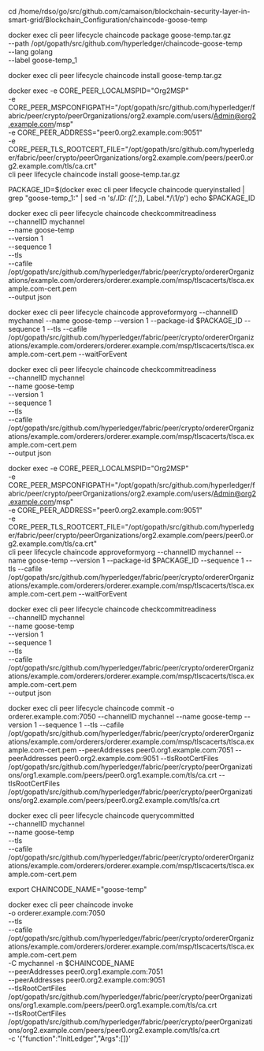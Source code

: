 cd /home/rdso/go/src/github.com/camaison/blockchain-security-layer-in-smart-grid/Blockchain_Configuration/chaincode-goose-temp

docker exec cli peer lifecycle chaincode package goose-temp.tar.gz \
  --path /opt/gopath/src/github.com/hyperledger/chaincode-goose-temp \
  --lang golang \
  --label goose-temp_1

docker exec cli peer lifecycle chaincode install goose-temp.tar.gz 

docker exec -e CORE_PEER_LOCALMSPID="Org2MSP" \
  -e CORE_PEER_MSPCONFIGPATH="/opt/gopath/src/github.com/hyperledger/fabric/peer/crypto/peerOrganizations/org2.example.com/users/Admin@org2.example.com/msp" \
  -e CORE_PEER_ADDRESS="peer0.org2.example.com:9051" \
  -e CORE_PEER_TLS_ROOTCERT_FILE="/opt/gopath/src/github.com/hyperledger/fabric/peer/crypto/peerOrganizations/org2.example.com/peers/peer0.org2.example.com/tls/ca.crt" \
  cli peer lifecycle chaincode install goose-temp.tar.gz 

PACKAGE_ID=$(docker exec cli peer lifecycle chaincode queryinstalled | grep "goose-temp_1:" | sed -n 's/.*ID: \([^,]*\), Label.*/\1/p')
echo $PACKAGE_ID


docker exec cli peer lifecycle chaincode checkcommitreadiness \
  --channelID mychannel \
  --name goose-temp \
  --version 1 \
  --sequence 1 \
  --tls \
  --cafile /opt/gopath/src/github.com/hyperledger/fabric/peer/crypto/ordererOrganizations/example.com/orderers/orderer.example.com/msp/tlscacerts/tlsca.example.com-cert.pem \
  --output json


docker exec cli peer lifecycle chaincode approveformyorg --channelID mychannel --name goose-temp --version 1 --package-id $PACKAGE_ID --sequence 1 --tls --cafile /opt/gopath/src/github.com/hyperledger/fabric/peer/crypto/ordererOrganizations/example.com/orderers/orderer.example.com/msp/tlscacerts/tlsca.example.com-cert.pem --waitForEvent


docker exec cli peer lifecycle chaincode checkcommitreadiness \
  --channelID mychannel \
  --name goose-temp \
  --version 1 \
  --sequence 1 \
  --tls \
  --cafile /opt/gopath/src/github.com/hyperledger/fabric/peer/crypto/ordererOrganizations/example.com/orderers/orderer.example.com/msp/tlscacerts/tlsca.example.com-cert.pem \
  --output json


docker exec -e CORE_PEER_LOCALMSPID="Org2MSP" \
  -e CORE_PEER_MSPCONFIGPATH="/opt/gopath/src/github.com/hyperledger/fabric/peer/crypto/peerOrganizations/org2.example.com/users/Admin@org2.example.com/msp" \
  -e CORE_PEER_ADDRESS="peer0.org2.example.com:9051" \
  -e CORE_PEER_TLS_ROOTCERT_FILE="/opt/gopath/src/github.com/hyperledger/fabric/peer/crypto/peerOrganizations/org2.example.com/peers/peer0.org2.example.com/tls/ca.crt" \
  cli peer lifecycle chaincode approveformyorg --channelID mychannel --name goose-temp --version 1 --package-id $PACKAGE_ID --sequence 1 --tls --cafile /opt/gopath/src/github.com/hyperledger/fabric/peer/crypto/ordererOrganizations/example.com/orderers/orderer.example.com/msp/tlscacerts/tlsca.example.com-cert.pem --waitForEvent


docker exec cli peer lifecycle chaincode checkcommitreadiness \
  --channelID mychannel \
  --name goose-temp \
  --version 1 \
  --sequence 1 \
  --tls \
  --cafile /opt/gopath/src/github.com/hyperledger/fabric/peer/crypto/ordererOrganizations/example.com/orderers/orderer.example.com/msp/tlscacerts/tlsca.example.com-cert.pem \
  --output json


docker exec cli peer lifecycle chaincode commit -o orderer.example.com:7050 --channelID mychannel --name goose-temp --version 1 --sequence 1 --tls --cafile /opt/gopath/src/github.com/hyperledger/fabric/peer/crypto/ordererOrganizations/example.com/orderers/orderer.example.com/msp/tlscacerts/tlsca.example.com-cert.pem --peerAddresses peer0.org1.example.com:7051 --peerAddresses peer0.org2.example.com:9051 --tlsRootCertFiles /opt/gopath/src/github.com/hyperledger/fabric/peer/crypto/peerOrganizations/org1.example.com/peers/peer0.org1.example.com/tls/ca.crt --tlsRootCertFiles /opt/gopath/src/github.com/hyperledger/fabric/peer/crypto/peerOrganizations/org2.example.com/peers/peer0.org2.example.com/tls/ca.crt


docker exec cli peer lifecycle chaincode querycommitted \
  --channelID mychannel \
  --name goose-temp \
  --tls \
  --cafile /opt/gopath/src/github.com/hyperledger/fabric/peer/crypto/ordererOrganizations/example.com/orderers/orderer.example.com/msp/tlscacerts/tlsca.example.com-cert.pem


export CHAINCODE_NAME="goose-temp"

docker exec cli peer chaincode invoke \
-o orderer.example.com:7050 \
--tls \
--cafile /opt/gopath/src/github.com/hyperledger/fabric/peer/crypto/ordererOrganizations/example.com/orderers/orderer.example.com/msp/tlscacerts/tlsca.example.com-cert.pem \
-C mychannel -n $CHAINCODE_NAME \
--peerAddresses peer0.org1.example.com:7051 \
--peerAddresses peer0.org2.example.com:9051 \
--tlsRootCertFiles /opt/gopath/src/github.com/hyperledger/fabric/peer/crypto/peerOrganizations/org1.example.com/peers/peer0.org1.example.com/tls/ca.crt \
--tlsRootCertFiles /opt/gopath/src/github.com/hyperledger/fabric/peer/crypto/peerOrganizations/org2.example.com/peers/peer0.org2.example.com/tls/ca.crt \
-c '{"function":"InitLedger","Args":[]}'
